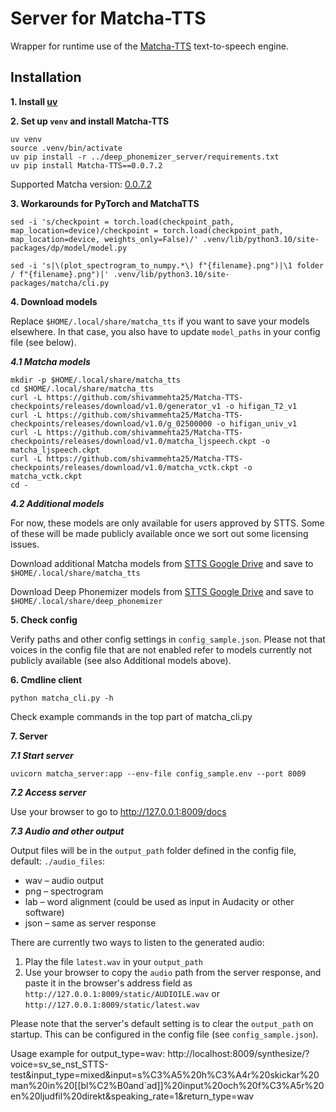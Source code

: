 # Server for Matcha-TTS

Wrapper for runtime use of the [Matcha-TTS](https://github.com/shivammehta25/Matcha-TTS) text-to-speech engine.

## Installation

**1. Install [uv](https://docs.astral.sh/uv/getting-started/installation)**

**2. Set up `venv` and install Matcha-TTS**

```
uv venv
source .venv/bin/activate
uv pip install -r ../deep_phonemizer_server/requirements.txt	
uv pip install Matcha-TTS==0.0.7.2
```

Supported Matcha version: [0.0.7.2](https://pypi.org/project/matcha-tts/0.0.7.2)

**3. Workarounds for PyTorch and MatchaTTS**

```
sed -i 's/checkpoint = torch.load(checkpoint_path, map_location=device)/checkpoint = torch.load(checkpoint_path, map_location=device, weights_only=False)/' .venv/lib/python3.10/site-packages/dp/model/model.py

sed -i 's|\(plot_spectrogram_to_numpy.*\) f"{filename}.png")|\1 folder / f"{filename}.png")|' .venv/lib/python3.10/site-packages/matcha/cli.py

```

**4. Download models**

Replace `$HOME/.local/share/matcha_tts` if you want to save your models elsewhere. In that case, you also have to update `model_paths` in your config file (see below).

___4.1 Matcha models___

```
mkdir -p $HOME/.local/share/matcha_tts
cd $HOME/.local/share/matcha_tts
curl -L https://github.com/shivammehta25/Matcha-TTS-checkpoints/releases/download/v1.0/generator_v1 -o hifigan_T2_v1
curl -L https://github.com/shivammehta25/Matcha-TTS-checkpoints/releases/download/v1.0/g_02500000 -o hifigan_univ_v1
curl -L https://github.com/shivammehta25/Matcha-TTS-checkpoints/releases/download/v1.0/matcha_ljspeech.ckpt -o matcha_ljspeech.ckpt
curl -L https://github.com/shivammehta25/Matcha-TTS-checkpoints/releases/download/v1.0/matcha_vctk.ckpt -o matcha_vctk.ckpt
cd -
```

___4.2 Additional models___

For now, these models are only available for users approved by STTS. Some of these will be made publicly available once we sort out some licensing issues.

Download additional Matcha models from [STTS Google Drive](https://drive.google.com/drive/folders/1g8tw6tKBd32gcgHbPSTPg5b8dFhQ8SOP?usp=sharing) and save to `$HOME/.local/share/matcha_tts`

Download Deep Phonemizer models from [STTS Google Drive](https://drive.google.com/drive/folders/1XAgg_fu7Ay4eEad0n5WW7m-IX1XKIXNz?usp=sharing) and save to `$HOME/.local/share/deep_phonemizer`

**5. Check config**

Verify paths and other config settings in `config_sample.json`. Please not that voices in the config file that are not enabled refer to models currently not publicly available (see also Additional models above).


**6. Cmdline client**

`python matcha_cli.py -h`

Check example commands in the top part of matcha_cli.py


**7. Server**

___7.1 Start server___

```
uvicorn matcha_server:app --env-file config_sample.env --port 8009
```


___7.2 Access server___

Use your browser to go to http://127.0.0.1:8009/docs


___7.3 Audio and other output___

Output files will be in the `output_path` folder defined in the config file, default: `./audio_files`:

* wav – audio output
* png – spectrogram
* lab – word alignment (could be used as input in Audacity or other software)
* json – same as server response

There are currently two ways to listen to the generated audio:

1. Play the file `latest.wav` in your `output_path`
2. Use your browser to copy the `audio` path from the server response, and paste it in the browser's address field as `http://127.0.0.1:8009/static/AUDIOILE.wav` or `http://127.0.0.1:8009/static/latest.wav`

Please note that the server's default setting is to clear the `output_path` on startup. This can be configured in the config file (see `config_sample.json`).

Usage example for output_type=wav: 
http://localhost:8009/synthesize/?voice=sv_se_nst_STTS-test&input_type=mixed&input=s%C3%A5%20h%C3%A4r%20skickar%20man%20in%20[[bl%C2%B0and`ad]]%20input%20och%20f%C3%A5r%20en%20ljudfil%20direkt&speaking_rate=1&return_type=wav


<!--
--------

# Vendoring dependencies (experimental)

**2a. Set up `venv` and install Matcha-TTS**

```
uv venv
source .venv/bin/activate
uv pip install Matcha-TTS --prefix vendor
uv pip install uvicorn dotenv
```

**2b. Add imports to matcha_server.py**

```
parent_dir = os.path.abspath(os.path.dirname(__file__))
vendor_dir = os.path.join(parent_dir, 'vendor/lib/python3.10/site-packages')
sys.path.append(vendor_dir)
```
-->
